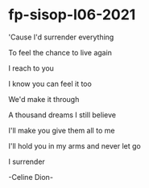 # fp-sisop-I06-2021

'Cause I'd surrender everything

To feel the chance to live again

I reach to you

I know you can feel it too

We'd make it through

A thousand dreams I still believe

I'll make you give them all to me

I'll hold you in my arms and never let go

I surrender



-Celine Dion-
